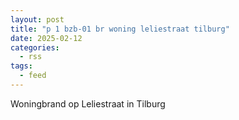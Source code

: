 ```yaml
---
layout: post
title: "p 1 bzb-01 br woning leliestraat tilburg"
date: 2025-02-12
categories: 
  - rss
tags: 
  - feed
---
```


Woningbrand op Leliestraat in Tilburg

